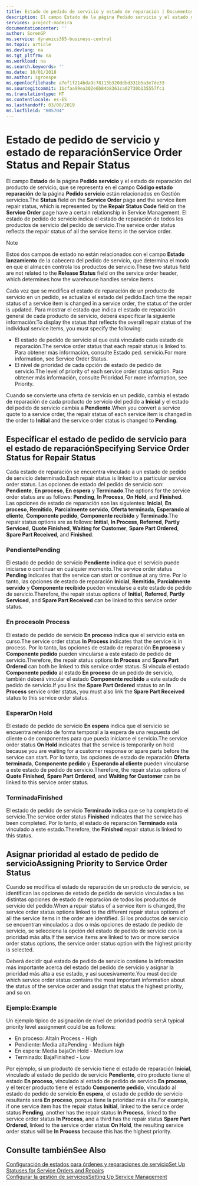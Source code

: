 ```yaml
---
title: Estado de pedido de servicio y estado de reparación | Documentos de Microsoft
description: El campo Estado de la página Pedido servicio y el estado de reparación del producto de servicio, que se representa en el campo Código estado reparación de la página Pedido servicio están relacionados en Gestión servicios. El estado de pedido de servicio indica el estado de reparación de todos los productos de servicio del pedido de servicio.
services: project-madeira
documentationcenter: ''
author: SorenGP
ms.service: dynamics365-business-central
ms.topic: article
ms.devlang: na
ms.tgt_pltfrm: na
ms.workload: na
ms.search.keywords: ''
ms.date: 10/01/2018
ms.author: sgroespe
ms.openlocfilehash: a7ef1f214bda9c78113b320ddbd331b5a3e7de33
ms.sourcegitcommit: 1bcfaa99ea302e6b84b8361ca02730b135557fc1
ms.translationtype: HT
ms.contentlocale: es-ES
ms.lasthandoff: 03/08/2019
ms.locfileid: "805704"
---
```

# <a name="service-order-status-and-repair-status"></a><span data-ttu-id="17068-104">Estado de pedido de servicio y estado de reparación</span><span class="sxs-lookup"><span data-stu-id="17068-104">Service Order Status and Repair Status</span></span>
<span data-ttu-id="17068-105">El campo **Estado** de la página **Pedido servicio** y el estado de reparación del producto de servicio, que se representa en el campo **Código estado reparación** de la página **Pedido servicio** están relacionados en Gestión servicios.</span><span class="sxs-lookup"><span data-stu-id="17068-105">The **Status** field on the **Service Order** page and the service item repair status, which is represented by the **Repair Status Code** field on the **Service Order** page have a certain relationship in Service Management.</span></span> <span data-ttu-id="17068-106">El estado de pedido de servicio indica el estado de reparación de todos los productos de servicio del pedido de servicio.</span><span class="sxs-lookup"><span data-stu-id="17068-106">The service order status reflects the repair status of all the service items in the service order.</span></span>  

> [!NOTE]  
>  <span data-ttu-id="17068-107">Estos dos campos de estado no están relacionados con el campo **Estado lanzamiento** de la cabecera del pedido de servicio, que determina el modo en que el almacén controla los productos de servicio.</span><span class="sxs-lookup"><span data-stu-id="17068-107">These two status field are not related to the **Release Status** field on the service order header, which determines how the warehouse handles service items.</span></span>  

 <span data-ttu-id="17068-108">Cada vez que se modifica el estado de reparación de un producto de servicio en un pedido, se actualiza el estado del pedido.</span><span class="sxs-lookup"><span data-stu-id="17068-108">Each time the repair status of a service item is changed in a service order, the status of the order is updated.</span></span> <span data-ttu-id="17068-109">Para mostrar el estado que indica el estado de reparación general de cada producto de servicio, deberá especificar la siguiente información:</span><span class="sxs-lookup"><span data-stu-id="17068-109">To display the status that reflects the overall repair status of the individual service items, you must specify the following:</span></span>  

* <span data-ttu-id="17068-110">El estado de pedido de servicio al que está vinculado cada estado de reparación.</span><span class="sxs-lookup"><span data-stu-id="17068-110">The service order status that each repair status is linked to.</span></span> <span data-ttu-id="17068-111">Para obtener más información, consulte Estado ped. servicio.</span><span class="sxs-lookup"><span data-stu-id="17068-111">For more information, see Service Order Status.</span></span>  
* <span data-ttu-id="17068-112">El nivel de prioridad de cada opción de estado de pedido de servicio.</span><span class="sxs-lookup"><span data-stu-id="17068-112">The level of priority of each service order status option.</span></span> <span data-ttu-id="17068-113">Para obtener más información, consulte Prioridad.</span><span class="sxs-lookup"><span data-stu-id="17068-113">For more information, see Priority.</span></span>  

 <span data-ttu-id="17068-114">Cuando se convierte una oferta de servicio en un pedido, cambia el estado de reparación de cada producto de servicio del pedido a **Inicial** y el estado del pedido de servicio cambia a **Pendiente**.</span><span class="sxs-lookup"><span data-stu-id="17068-114">When you convert a service quote to a service order, the repair status of each service item is changed in the order to **Initial** and the service order status is changed to **Pending**.</span></span>  

## <a name="specifying-service-order-status-for-repair-status"></a><span data-ttu-id="17068-115">Especificar el estado de pedido de servicio para el estado de reparación</span><span class="sxs-lookup"><span data-stu-id="17068-115">Specifying Service Order Status for Repair Status</span></span>  
<span data-ttu-id="17068-116">Cada estado de reparación se encuentra vinculado a un estado de pedido de servicio determinado.</span><span class="sxs-lookup"><span data-stu-id="17068-116">Each repair status is linked to a particular service order status.</span></span> <span data-ttu-id="17068-117">Las opciones de estado del pedido de servicio son: **Pendiente**, **En proceso**, **En espera** y **Terminado**.</span><span class="sxs-lookup"><span data-stu-id="17068-117">The options for the service order status are as follows: **Pending**, **In Process**, **On Hold**, and **Finished**.</span></span> <span data-ttu-id="17068-118">Las opciones de estado de reparación son las siguientes: **Inicial**, **En proceso**, **Remitido**, **Parcialmente servido**, **Oferta terminada**, **Esperando al cliente**, **Componente pedido**, **Componente recibido** y **Terminado**.</span><span class="sxs-lookup"><span data-stu-id="17068-118">The repair status options are as follows: **Initial**, **In Process**, **Referred**, **Partly Serviced**, **Quote Finished**, **Waiting for Customer**, **Spare Part Ordered**, **Spare Part Received**, and **Finished**.</span></span>  

### <a name="pending"></a><span data-ttu-id="17068-119">Pendiente</span><span class="sxs-lookup"><span data-stu-id="17068-119">Pending</span></span>  
<span data-ttu-id="17068-120">El estado de pedido de servicio **Pendiente** indica que el servicio puede iniciarse o continuar en cualquier momento.</span><span class="sxs-lookup"><span data-stu-id="17068-120">The service order status **Pending** indicates that the service can start or continue at any time.</span></span> <span data-ttu-id="17068-121">Por lo tanto, las opciones de estado de reparación **Inicial**, **Remitido**, **Parcialmente servido** y **Componente recibido** pueden vincularse a este estado de pedido de servicio.</span><span class="sxs-lookup"><span data-stu-id="17068-121">Therefore, the repair status options of **Initial**, **Referred**, **Partly Serviced**, and **Spare Part Received** can be linked to this service order status.</span></span>  

### <a name="in-process"></a><span data-ttu-id="17068-122">En proceso</span><span class="sxs-lookup"><span data-stu-id="17068-122">In Process</span></span>  
<span data-ttu-id="17068-123">El estado de pedido de servicio **En proceso** indica que el servicio está en curso.</span><span class="sxs-lookup"><span data-stu-id="17068-123">The service order status **In Process** indicates that the service is in process.</span></span> <span data-ttu-id="17068-124">Por lo tanto, las opciones de estado de reparación **En proceso** y **Componente pedido** pueden vincularse a este estado de pedido de servicio.</span><span class="sxs-lookup"><span data-stu-id="17068-124">Therefore, the repair status options **In Process** and **Spare Part Ordered** can both be linked to this service order status.</span></span> <span data-ttu-id="17068-125">Si vincula el estado **Componente pedido** al estado **En proceso** de un pedido de servicio, también deberá vincular el estado **Componente recibido** a este estado de pedido de servicio.</span><span class="sxs-lookup"><span data-stu-id="17068-125">If you link the **Spare Part Ordered** status to an **In Process** service order status, you must also link the **Spare Part Received** status to this service order status.</span></span>  

### <a name="on-hold"></a><span data-ttu-id="17068-126">Esperar</span><span class="sxs-lookup"><span data-stu-id="17068-126">On Hold</span></span>  
<span data-ttu-id="17068-127">El estado de pedido de servicio **En espera** indica que el servicio se encuentra retenido de forma temporal a la espera de una respuesta del cliente o de componentes para que pueda iniciarse el servicio.</span><span class="sxs-lookup"><span data-stu-id="17068-127">The service order status **On Hold** indicates that the service is temporarily on hold because you are waiting for a customer response or spare parts before the service can start.</span></span> <span data-ttu-id="17068-128">Por lo tanto, las opciones de estado de reparación **Oferta terminada**, **Componente pedido** y **Esperando al cliente** pueden vincularse a este estado de pedido de servicio.</span><span class="sxs-lookup"><span data-stu-id="17068-128">Therefore, the repair status options of **Quote Finished**, **Spare Part Ordered**, and **Waiting for Customer** can be linked to this service order status.</span></span>  

### <a name="finished"></a><span data-ttu-id="17068-129">Terminada</span><span class="sxs-lookup"><span data-stu-id="17068-129">Finished</span></span>  
<span data-ttu-id="17068-130">El estado de pedido de servicio **Terminado** indica que se ha completado el servicio.</span><span class="sxs-lookup"><span data-stu-id="17068-130">The service order status **Finished** indicates that the service has been completed.</span></span> <span data-ttu-id="17068-131">Por lo tanto, el estado de reparación **Terminado** está vinculado a este estado.</span><span class="sxs-lookup"><span data-stu-id="17068-131">Therefore, the **Finished** repair status is linked to this status.</span></span>  

## <a name="assigning-priority-to-service-order-status"></a><span data-ttu-id="17068-132">Asignar prioridad al estado de pedido de servicio</span><span class="sxs-lookup"><span data-stu-id="17068-132">Assigning Priority to Service Order Status</span></span>  
<span data-ttu-id="17068-133">Cuando se modifica el estado de reparación de un producto de servicio, se identifican las opciones de estado de pedido de servicio vinculadas a las distintas opciones de estado de reparación de todos los productos de servicio del pedido.</span><span class="sxs-lookup"><span data-stu-id="17068-133">When a repair status of a service item is changed, the service order status options linked to the different repair status options of all the service items in the order are identified.</span></span> <span data-ttu-id="17068-134">Si los productos de servicio se encuentran vinculados a dos o más opciones de estado de pedido de servicio, se selecciona la opción del estado de pedido de servicio con la prioridad más alta.</span><span class="sxs-lookup"><span data-stu-id="17068-134">If the service items are linked to two or more service order status options, the service order status option with the highest priority is selected.</span></span>  

<span data-ttu-id="17068-135">Deberá decidir qué estado de pedido de servicio contiene la información más importante acerca del estado del pedido de servicio y asignar la prioridad más alta a ese estado, y así sucesivamente.</span><span class="sxs-lookup"><span data-stu-id="17068-135">You must decide which service order status contains the most important information about the status of the service order and assign that status the highest priority, and so on.</span></span>  

### <a name="example"></a><span data-ttu-id="17068-136">Ejemplo:</span><span class="sxs-lookup"><span data-stu-id="17068-136">Example</span></span>  
<span data-ttu-id="17068-137">Un ejemplo típico de asignación de nivel de prioridad podría ser:</span><span class="sxs-lookup"><span data-stu-id="17068-137">A typical priority level assignment could be as follows:</span></span>  

* <span data-ttu-id="17068-138">En proceso: Alta</span><span class="sxs-lookup"><span data-stu-id="17068-138">In Process - High</span></span>  
* <span data-ttu-id="17068-139">Pendiente: Media alta</span><span class="sxs-lookup"><span data-stu-id="17068-139">Pending - Medium high</span></span>  
* <span data-ttu-id="17068-140">En espera: Media baja</span><span class="sxs-lookup"><span data-stu-id="17068-140">On Hold - Medium low</span></span>  
* <span data-ttu-id="17068-141">Terminado: Baja</span><span class="sxs-lookup"><span data-stu-id="17068-141">Finished - Low</span></span>  

<span data-ttu-id="17068-142">Por ejemplo, si un producto de servicio tiene el estado de reparación **Inicial**, vinculado al estado de pedido de servicio **Pendiente**, otro producto tiene el estado **En proceso**, vinculado al estado de pedido de servicio **En proceso**, y el tercer producto tiene el estado **Componente pedido**, vinculado al estado de pedido de servicio **En espera**, el estado de pedido de servicio resultante será **En proceso**, porque tiene la prioridad más alta.</span><span class="sxs-lookup"><span data-stu-id="17068-142">For example, if one service item has the repair status **Initial**, linked to the service order status **Pending**, another has the repair status **In Process**, linked to the service order status **In Process**, and a third has the repair status **Spare Part Ordered**, linked to the service order status **On Hold**, the resulting service order status will be **In Process** because this has the highest priority.</span></span>  

## <a name="see-also"></a><span data-ttu-id="17068-143">Consulte también</span><span class="sxs-lookup"><span data-stu-id="17068-143">See Also</span></span>  
[<span data-ttu-id="17068-144">Configuración de estados para órdenes y reparaciones de servicio</span><span class="sxs-lookup"><span data-stu-id="17068-144">Set Up Statuses for Service Orders and Repairs</span></span>](service-order-repair-status.md)  
[<span data-ttu-id="17068-145">Configurar la gestión de servicios</span><span class="sxs-lookup"><span data-stu-id="17068-145">Setting Up Service Management</span></span>](service-setup-service.md)  
